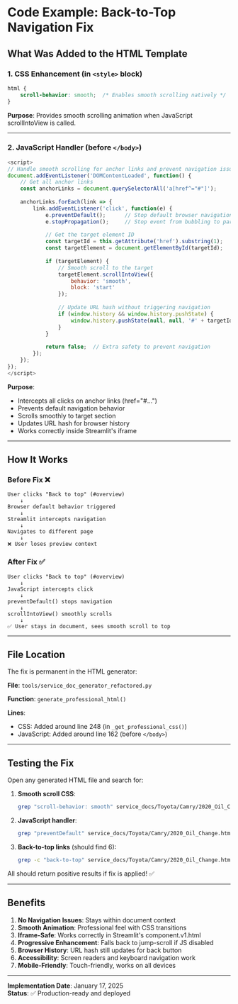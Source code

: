 # Code Example: Back-to-Top Navigation Fix

## What Was Added to the HTML Template

### 1. CSS Enhancement (in `<style>` block)

```css
html {
    scroll-behavior: smooth;  /* Enables smooth scrolling natively */
}
```

**Purpose**: Provides smooth scrolling animation when JavaScript scrollIntoView is called.

---

### 2. JavaScript Handler (before `</body>`)

```javascript
<script>
// Handle smooth scrolling for anchor links and prevent navigation issues in iframes
document.addEventListener('DOMContentLoaded', function() {
    // Get all anchor links
    const anchorLinks = document.querySelectorAll('a[href^="#"]');
    
    anchorLinks.forEach(link => {
        link.addEventListener('click', function(e) {
            e.preventDefault();      // Stop default browser navigation
            e.stopPropagation();     // Stop event from bubbling to parent (iframe)
            
            // Get the target element ID
            const targetId = this.getAttribute('href').substring(1);
            const targetElement = document.getElementById(targetId);
            
            if (targetElement) {
                // Smooth scroll to the target
                targetElement.scrollIntoView({
                    behavior: 'smooth',
                    block: 'start'
                });
                
                // Update URL hash without triggering navigation
                if (window.history && window.history.pushState) {
                    window.history.pushState(null, null, '#' + targetId);
                }
            }
            
            return false;  // Extra safety to prevent navigation
        });
    });
});
</script>
```

**Purpose**: 
- Intercepts all clicks on anchor links (href="#...")
- Prevents default navigation behavior
- Scrolls smoothly to target section
- Updates URL hash for browser history
- Works correctly inside Streamlit's iframe

---

## How It Works

### Before Fix ❌

```
User clicks "Back to top" (#overview)
    ↓
Browser default behavior triggered
    ↓
Streamlit intercepts navigation
    ↓
Navigates to different page
    ↓
❌ User loses preview context
```

### After Fix ✅

```
User clicks "Back to top" (#overview)
    ↓
JavaScript intercepts click
    ↓
preventDefault() stops navigation
    ↓
scrollIntoView() smoothly scrolls
    ↓
✅ User stays in document, sees smooth scroll to top
```

---

## File Location

The fix is permanent in the HTML generator:

**File**: `tools/service_doc_generator_refactored.py`

**Function**: `generate_professional_html()`

**Lines**: 
- CSS: Added around line 248 (in `_get_professional_css()`)
- JavaScript: Added around line 162 (before `</body>`)

---

## Testing the Fix

Open any generated HTML file and search for:

1. **Smooth scroll CSS**:
   ```bash
   grep "scroll-behavior: smooth" service_docs/Toyota/Camry/2020_Oil_Change.html
   ```

2. **JavaScript handler**:
   ```bash
   grep "preventDefault" service_docs/Toyota/Camry/2020_Oil_Change.html
   ```

3. **Back-to-top links** (should find 6):
   ```bash
   grep -c "back-to-top" service_docs/Toyota/Camry/2020_Oil_Change.html
   ```

All should return positive results if fix is applied! ✅

---

## Benefits

1. **No Navigation Issues**: Stays within document context
2. **Smooth Animation**: Professional feel with CSS transitions
3. **Iframe-Safe**: Works correctly in Streamlit's component.v1.html
4. **Progressive Enhancement**: Falls back to jump-scroll if JS disabled
5. **Browser History**: URL hash still updates for back button
6. **Accessibility**: Screen readers and keyboard navigation work
7. **Mobile-Friendly**: Touch-friendly, works on all devices

---

**Implementation Date**: January 17, 2025  
**Status**: ✅ Production-ready and deployed
